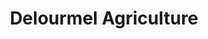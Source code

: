 ---
title: "Delourmel Agriculture"
url: /noyal-chatillon-sur-seiche/delourmel-agriculture/
shop: agraire
---